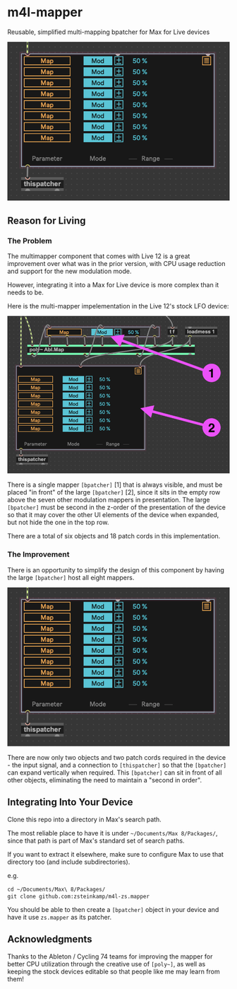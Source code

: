 # m4l-mapper
Reusable, simplified multi-mapping bpatcher for Max for Live devices

![zs.mapper](support/zs.mapper.png)

## Reason for Living

### The Problem
The multimapper component that comes with Live 12 is a great improvement over what was in the prior version, with CPU usage reduction and support for the new modulation mode.

However, integrating it into a Max for Live device is more complex than it needs to be. 

Here is the multi-mapper impelementation in the Live 12's stock LFO device:

![The implementation as shipped with Live 12](support/stock_lfo.png)

There is a single mapper `[bpatcher]` [1] that is always visible, and must be placed "in front" of the large `[bpatcher]` [2], since it sits in the empty row above the seven other modulation mappers in presentation. The large `[bpatcher]` must be second in the z-order of the presentation of the device so that it may cover the other UI elements of the device when expanded, but not hide the one in the top row.

There are a total of six objects and 18 patch cords in this implementation.

### The Improvement
There is an opportunity to simplify the design of this component by having the large `[bpatcher]` host all eight mappers.

![The improvement](support/zs.mapper.png)

There are now only two objects and two patch cords required in the device - the input signal, and a connection to `[thispatcher]` so that the `[bpatcher]` can expand vertically when required. This `[bpatcher]` can sit in front of all other objects, eliminating the need to maintain a "second in order". 

## Integrating Into Your Device
Clone this repo into a directory in Max's search path.

The most reliable place to have it is under `~/Documents/Max 8/Packages/`, since that path is part of Max's standard set of search paths.

If you want to extract it elsewhere, make sure to configure Max to use that directory too (and include subdirectories).

e.g.
```
cd ~/Documents/Max\ 8/Packages/
git clone github.com:zsteinkamp/m4l-zs.mapper
```

You should be able to then create a `[bpatcher]` object in your device and have it use `zs.mapper` as its patcher.

## Acknowledgments
Thanks to the Ableton / Cycling 74 teams for improving the mapper for better CPU utilization through the creative use of `[poly~]`, as well as keeping the stock devices editable so that people like me may learn from them!

